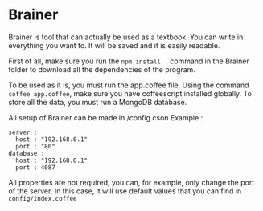 # Brainer

Brainer is tool that can actually be used as a textbook. You can write in everything you want to. It will be saved and it is easily readable.

First of all, make sure you run the `npm install .` command in the Brainer folder to download all the dependencies of the program.

To be used as it is, you must run the app.coffee file. Using the command `coffee app.coffee`, make sure you have coffeescript installed globally. To store all the data, you must run a MongoDB database.

All setup of Brainer can be made in /config.cson
Example :
```
server :
  host : "192.168.0.1"
  port : "80"
database :
  host : "192.168.0.1"
  port : 4087
```

All properties are not required, you can, for example, only change the port of the server. In this case, it will use default values that you can find in `config/index.coffee`
